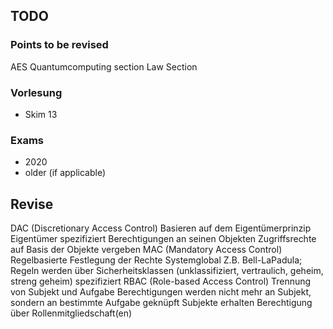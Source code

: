 ## TODO

### Points to be revised

AES
Quantumcomputing section
Law Section

### Vorlesung

- Skim 13

### Exams

- 2020
- older (if applicable)

## Revise

DAC (Discretionary Access Control)
Basieren auf dem Eigentümerprinzip
Eigentümer spezifiziert Berechtigungen an seinen Objekten
Zugriffsrechte auf Basis der Objekte vergeben
MAC (Mandatory Access Control)
Regelbasierte Festlegung der Rechte
Systemglobal
Z.B. Bell-LaPadula; Regeln werden über Sicherheitsklassen (unklassifiziert, vertraulich,
geheim, streng geheim) spezifiziert
RBAC (Role-based Access Control)
Trennung von Subjekt und Aufgabe
Berechtigungen werden nicht mehr an Subjekt, sondern an bestimmte Aufgabe geknüpft
Subjekte erhalten Berechtigung über Rollenmitgliedschaft(en)